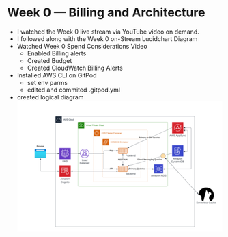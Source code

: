 # Week 0 — Billing and Architecture

- I watched the Week 0 live stream via YouTube video on demand.
- I followed along with the Week 0 on-Stream Lucidchart Diagram
- Watched Week 0 Spend Considerations Video
  - Enabled Billing alerts
  - Created Budget
  - Created CloudWatch Billing Alerts
- Installed AWS CLI on GitPod
  - set env parms
  - edited and commited .gitpod.yml 
- created logical diagram
![Diagram](https://github.com/randallflores/aws-bootcamp-cruddur-2023/blob/main/journal/Crudder%20Logical%20Diagram.png)
